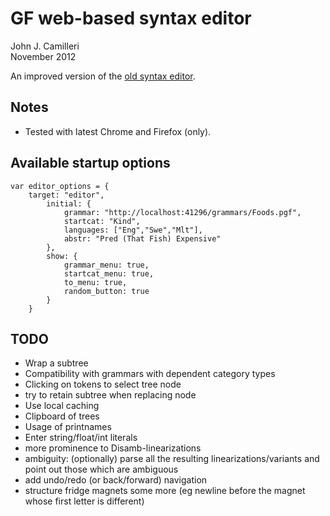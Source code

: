 # GF web-based syntax editor

John J. Camilleri  
November 2012

An improved version of the [old syntax editor][1].

[1]:http://www.grammaticalframework.org/~meza/restWiki/editor.html

## Notes

- Tested with latest Chrome and Firefox (only).

## Available startup options

    var editor_options = {
        target: "editor",
            initial: {
                grammar: "http://localhost:41296/grammars/Foods.pgf",
                startcat: "Kind",
                languages: ["Eng","Swe","Mlt"],
                abstr: "Pred (That Fish) Expensive"
            },
            show: {
                grammar_menu: true,
                startcat_menu: true,
                to_menu: true,
                random_button: true
            }
        }

## TODO

- Wrap a subtree
- Compatibility with grammars with dependent category types
- Clicking on tokens to select tree node
- try to retain subtree when replacing node
- Use local caching
- Clipboard of trees
- Usage of printnames
- Enter string/float/int literals
- more prominence to Disamb-linearizations
- ambiguity: (optionally) parse all the resulting linearizations/variants and point out those which are ambiguous
- add undo/redo (or back/forward) navigation
- structure fridge magnets some more (eg newline before the magnet whose first letter is different)
